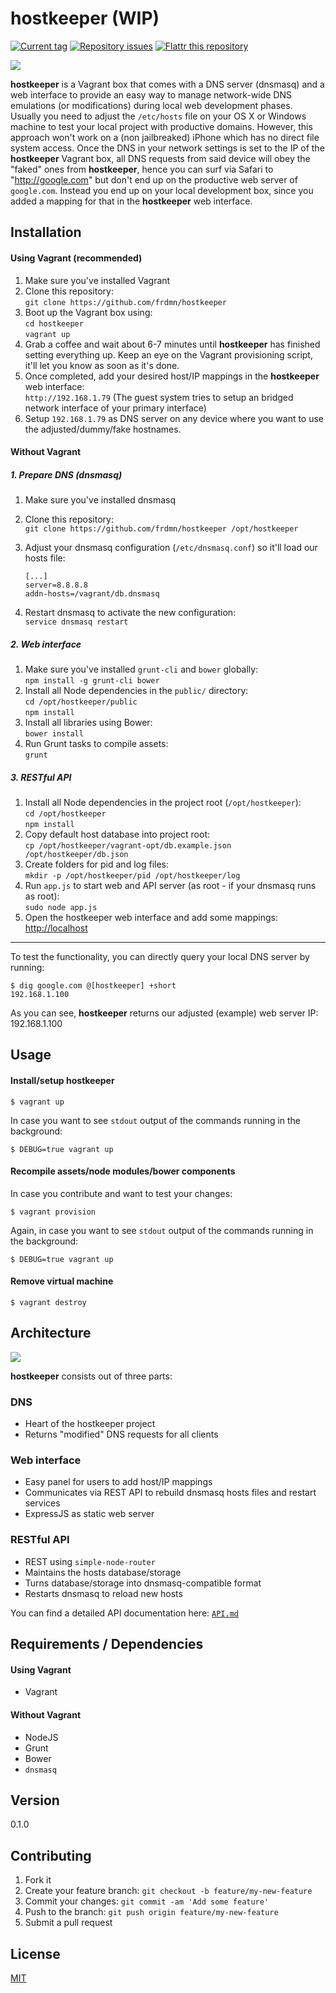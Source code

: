 # hostkeeper (WIP)

[![Current tag](http://img.shields.io/github/tag/frdmn/hostkeeper.svg)](https://github.com/frdmn/hostkeeper/tags) [![Repository issues](http://issuestats.com/github/frdmn/hostkeeper/badge/issue)](http://issuestats.com/github/frdmn/hostkeeper) [![Flattr this repository](http://api.flattr.com/button/flattr-badge-large.png)](https://flattr.com/submit/auto?user_id=frdmn&url=https://github.com/frdmn/hostkeeper)

![](http://up.frd.mn/CDMun.png)

__hostkeeper__ is a Vagrant box that comes with a DNS server (dnsmasq) and a web interface to provide an easy way to manage network-wide DNS emulations (or modifications) during local web development phases. Usually you need to adjust the `/etc/hosts` file on your OS X or Windows machine to test your local project with productive domains. However, this approach won't work on a (non jailbreaked) iPhone which has no direct file system access. Once the DNS in your network settings is set to the IP of the __hostkeeper__ Vagrant box, all DNS requests from said device will obey the "faked" ones from __hostkeeper__, hence you can surf via Safari to "http://google.com" but don't end up on the productive web server of `google.com`. Instead you end up on your local development box, since you added a mapping for that in the __hostkeeper__ web interface.

## Installation

#### Using Vagrant (recommended)

1. Make sure you've installed Vagrant
2. Clone this repository:  
  `git clone https://github.com/frdmn/hostkeeper`
3. Boot up the Vagrant box using:  
  `cd hostkeeper`  
  `vagrant up`
4. Grab a coffee and wait about 6-7 minutes until __hostkeeper__ has finished setting everything up. Keep an eye on the Vagrant provisioning script, it'll let you know as soon as it's done.
5. Once completed, add your desired host/IP mappings in the __hostkeeper__ web interface:  
  `http://192.168.1.79` (The guest system tries to setup an bridged network interface of your primary interface)
6. Setup `192.168.1.79` as DNS server on any device where you want to use the adjusted/dummy/fake hostnames.

#### Without Vagrant

##### 1. Prepare DNS (dnsmasq)

1. Make sure you've installed dnsmasq
2. Clone this repository:  
  `git clone https://github.com/frdmn/hostkeeper /opt/hostkeeper`
3. Adjust your dnsmasq configuration (`/etc/dnsmasq.conf`) so it'll load our hosts file:  

    ```shell
    [...]
    server=8.8.8.8
    addn-hosts=/vagrant/db.dnsmasq
    ```

4. Restart dnsmasq to activate the new configuration:  
  `service dnsmasq restart`

##### 2. Web interface

1. Make sure you've installed `grunt-cli` and `bower` globally:  
  `npm install -g grunt-cli bower`  
2. Install all Node dependencies in the `public/` directory:  
  `cd /opt/hostkeeper/public`  
  `npm install`
3. Install all libraries using Bower:  
  `bower install`  
4. Run Grunt tasks to compile assets:  
  `grunt`  

##### 3. RESTful API

1. Install all Node dependencies in the project root (`/opt/hostkeeper`):  
  `cd /opt/hostkeeper`  
  `npm install`
2. Copy default host database into project root:  
  `cp /opt/hostkeeper/vagrant-opt/db.example.json /opt/hostkeeper/db.json`
3. Create folders for pid and log files:  
  `mkdir -p /opt/hostkeeper/pid /opt/hostkeeper/log`
4. Run `app.js` to start web and API server (as root - if your dnsmasq runs as root):  
  `sudo node app.js`
5. Open the hostkeeper web interface and add some mappings:  
  [http://localhost]()
  
---

To test the functionality, you can directly query your local DNS server by running: 

```shell
$ dig google.com @[hostkeeper] +short
192.168.1.100
```

As you can see, __hostkeeper__ returns our adjusted (example) web server IP: 192.168.1.100

## Usage

#### Install/setup hostkeeper

```shell
$ vagrant up
```

In case you want to see  `stdout` output of the commands running in the background: 

```shell
$ DEBUG=true vagrant up
```

#### Recompile assets/node modules/bower components

In case you contribute and want to test your changes: 

```shell
$ vagrant provision
```

Again, in case you want to see `stdout` output of the commands running in the background: 

```shell
$ DEBUG=true vagrant up
```

#### Remove virtual machine

```shell
$ vagrant destroy
```

## Architecture

![](http://i.imgur.com/NIoXALe.png)

__hostkeeper__ consists out of three parts:

### DNS

* Heart of the hostkeeper project
* Returns "modified" DNS requests for all clients

### Web interface

* Easy panel for users to add host/IP mappings
* Communicates via REST API to rebuild dnsmasq hosts files and restart services
* ExpressJS as static web server

### RESTful API

* REST using `simple-node-router`
* Maintains the hosts database/storage
* Turns database/storage into dnsmasq-compatible format
* Restarts dnsmasq to reload new hosts 

You can find a detailed API documentation here: [`API.md`](API.md)

## Requirements / Dependencies

#### Using Vagrant 

* Vagrant

#### Without Vagrant

* NodeJS
* Grunt
* Bower
* `dnsmasq`

## Version

0.1.0

## Contributing

1. Fork it
2. Create your feature branch: `git checkout -b feature/my-new-feature`
3. Commit your changes: `git commit -am 'Add some feature'`
4. Push to the branch: `git push origin feature/my-new-feature`
5. Submit a pull request

## License

[MIT](LICENSE)
